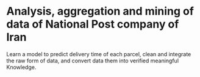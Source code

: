 # Analysis, aggregation and mining of data of National Post company of Iran

Learn a model to predict delivery time of each parcel, clean and integrate the raw form of data, and convert data them into verified meaningful Knowledge.
